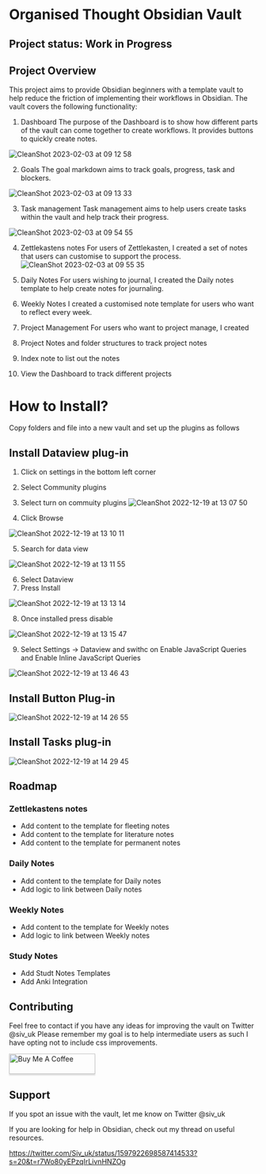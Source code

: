 # Organised Thought Obsidian Vault
## Project status: Work in Progress

## Project Overview
This project aims to provide Obsidian beginners with a template vault to help reduce the friction of implementing their workflows in Obsidian.
The vault covers the following functionality:
1) Dashboard
The purpose of the Dashboard is to show how different parts of the vault can come together to create workflows.
It provides  buttons to quickly create notes.

![CleanShot 2023-02-03 at 09 12 58](https://user-images.githubusercontent.com/21128739/216559728-dc4842dc-b3c4-4641-a1a4-8a49500d55d9.png)

2) Goals
The goal markdown aims to track goals, progress, task and blockers.

![CleanShot 2023-02-03 at 09 13 33](https://user-images.githubusercontent.com/21128739/216559815-3ea55462-2ab3-4c01-9a70-63ead62410e6.png)

3) Task management
Task management aims to help users create tasks within the vault and help track their progress.

![CleanShot 2023-02-03 at 09 54 55](https://user-images.githubusercontent.com/21128739/216569698-dc0942ed-39c9-48d0-844e-ee11c5e89d57.png)

4) Zettlekastens notes
For users of Zettlekasten, I created a set of notes that users can customise to support the process.
![CleanShot 2023-02-03 at 09 55 35](https://user-images.githubusercontent.com/21128739/216569886-c8c95bf2-c39b-4757-a0f9-581d8c29b8b7.png)


5) Daily Notes
For users wishing to journal, I created the Daily notes template to help create notes for journaling.

6) Weekly Notes
I created a customised note template for users who want to reflect every week. 

7) Project Management 
For users who want to project manage, I created 
1) Project Notes and folder structures to track project notes
2) Index note to list out the notes
3) View the Dashboard to track different projects

# How to Install?
Copy folders and file into a new vault and set up the plugins as follows

## Install Dataview plug-in
1) Click on settings in the bottom left corner
2) Select Community plugins
3) Select turn on commuity plugins
![CleanShot 2022-12-19 at 13 07 50](https://user-images.githubusercontent.com/21128739/216020454-fdf6f4b6-b571-47ea-9407-586b2dfcf405.png)

4) Click Browse

![CleanShot 2022-12-19 at 13 10 11](https://user-images.githubusercontent.com/21128739/216020601-4df0ecd8-56e4-4b43-b435-c3b61c05abb7.png)

5) Search for data view

![CleanShot 2022-12-19 at 13 11 55](https://user-images.githubusercontent.com/21128739/216020648-54399911-072e-4f64-bf53-93004cc0c86a.png)

6) Select Dataview 
7) Press Install

![CleanShot 2022-12-19 at 13 13 14](https://user-images.githubusercontent.com/21128739/216020720-3c2eabb8-180f-41e5-a63e-0c4fbd04d26a.png)

8) Once installed press disable

![CleanShot 2022-12-19 at 13 15 47](https://user-images.githubusercontent.com/21128739/216020768-ade2d214-150c-4a33-bec1-431e9ab1eb42.png)

9) Select Settings -> Dataview and swithc on Enable JavaScript Queries and Enable Inline JavaScript Queries

![CleanShot 2022-12-19 at 13 46 43](https://user-images.githubusercontent.com/21128739/216020846-dcf36c95-f6f5-4bf5-96ee-bee480c82219.png)


## Install Button Plug-in

![CleanShot 2022-12-19 at 14 26 55](https://user-images.githubusercontent.com/21128739/216020971-eab3007a-bbc7-4885-95b0-5e2aa581a37a.png)

## Install Tasks plug-in


![CleanShot 2022-12-19 at 14 29 45](https://user-images.githubusercontent.com/21128739/216021016-8cf041fa-5504-48f9-9092-e2ce8a9db338.png)

## Roadmap
### Zettlekastens notes
- Add content to the template for fleeting notes
- Add content to the template for literature notes
- Add content to the template for permanent notes

### Daily Notes
- Add content to the template for Daily notes
- Add logic to link between Daily notes

### Weekly Notes
- Add content to the template for Weekly notes
- Add logic to link between Weekly notes

### Study Notes
- Add Studt Notes Templates
- Add Anki Integration

## Contributing
Feel free to contact if you have any ideas for improving the vault on Twitter @siv_uk
Please remember my goal is to help intermediate users as such I have opting not to include css improvements.

<a href="https://www.buymeacoffee.com/sivwuk" target="_blank"><img src="https://www.buymeacoffee.com/assets/img/custom_images/orange_img.png" alt="Buy Me A Coffee" style="height: 41px !important;width: 174px !important;box-shadow: 0px 3px 2px 0px rgba(190, 190, 190, 0.5) !important;-webkit-box-shadow: 0px 3px 2px 0px rgba(190, 190, 190, 0.5) !important;" ></a>


## Support
If you spot an issue with the vault, let me know on Twitter @siv_uk

If you are looking for help in Obsidian, check out my thread on useful resources.

https://twitter.com/Siv_uk/status/1597922698587414533?s=20&t=r7Wo80yEPzqIrLivnHNZOg

